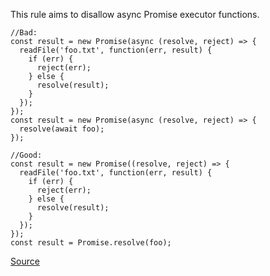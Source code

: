 This rule aims to disallow async Promise executor functions.

```
//Bad:
const result = new Promise(async (resolve, reject) => {
  readFile('foo.txt', function(err, result) {
    if (err) {
      reject(err);
    } else {
      resolve(result);
    }
  });
});
const result = new Promise(async (resolve, reject) => {
  resolve(await foo);
});

//Good:
const result = new Promise((resolve, reject) => {
  readFile('foo.txt', function(err, result) {
    if (err) {
      reject(err);
    } else {
      resolve(result);
    }
  });
});
const result = Promise.resolve(foo);
```

[Source](http://eslint.org/docs/rules/no-async-promise-executor)
